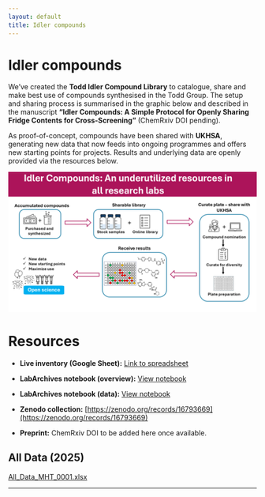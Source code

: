 ```yaml
---
layout: default
title: Idler compounds
---
```


# Idler compounds

We’ve created the **Todd Idler Compound Library** to catalogue, share and make best use of compounds synthesised in the Todd Group. The setup and sharing process is summarised in the graphic below and described in the manuscript **“Idler Compounds: A Simple Protocol for Openly Sharing Fridge Contents for Cross-Screening”** (ChemRxiv DOI pending).

As proof-of-concept, compounds have been shared with **UKHSA**, generating new data that now feeds into ongoing programmes and offers new starting points for projects. Results and underlying data are openly provided via the resources below.

![Idler Compounds overview](./pics/research/idleronlinegraphic.png)


# Resources

- **Live inventory (Google Sheet):**   [Link to spreadsheet](https://docs.google.com/spreadsheets/d/1heWWU_xi_NSQRvNA5_wRuw_vI9lhMzXithmAKnpZMWW/edit?gid=0)

- **LabArchives notebook (overview):**  [View notebook](https://uk-mynotebook.labarchives.com/share/Todd%2520Group%2520Compound%2520Library/MC4wfDlxNzcxLzAvVHJIZU5vZGUvMTcyMDU1ODAOdHw=wL)  

- **LabArchives notebook (data):**  [View notebook](https://uk-mynotebook.labarchives.com/share/Todd%2520Group%2520Compound%2520Library/MC4wfDlxNzcxLzAvVHJIZU5vZGUvMTcyMDU1ODAOdHw=wL)  

- **Zenodo collection:**  [https://zenodo.org/records/16793669](https://zenodo.org/records/16793669)

- **Preprint:** ChemRxiv DOI to be added here once available.


## All Data (2025)

[All_Data_MHT_0001.xlsx](https://github.com/user-attachments/files/21771479/All_Data_MHT_0001.xlsx)



---

